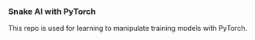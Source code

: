 ### Snake AI with PyTorch
This repo is used for learning to manipulate training models with PyTorch. 